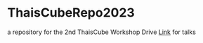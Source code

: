 # ThaisCubeRepo2023
a repository for the 2nd ThaisCube Workshop
Drive [Link]([https://drive.google.com/drive/folders/1OmMgN82JdfVBdiMaXJKcaPcwKyKmMtk9?usp=drive_link]) for talks 
